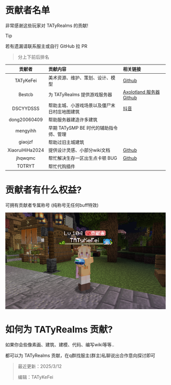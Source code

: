 # 贡献者名单

非常感谢这些玩家对 TATyRealms 的贡献!

> [!TIP]
> 若有遗漏请联系服主或自行 GitHub 拉 PR

> 分上下前后排名

<!--不要太长，否则整理起来会乱-->

| 贡献者                | 贡献内容                                         | 相关链接                                                                              |
| :---:                | :---                                             | :---                                                                                 |
| TATyKeFei            | 美术资源、维护、策划、设计、模型                    | [<span class="icon-github"></span> Github](https://github.com/TATyKeFei)             |
| Bestcb    | 为 TATyRealms 提供游戏服务器   | [Axolotland 服务器](https://www.mcax.cn/) [<span class="icon-github"></span> Github](https://github.com/bestcb2333) |
| DSCYYDSSS            | 帮助主城、小游戏场景以及僵尸末日村庄地图建筑         | [<span class="icon-tiktok"></span>抖音](https://v.douyin.com/irXL9Pnt/)              |
| dong20060409         | 帮助服务器建造许多建筑                             |                                                                                      |
| mengyihh             | 早期 TATySMP BE 时代的辅助指令师、管理             |                                                                                      |
| giaojzf              | 帮助过旧主城建筑                                  |                                                                                      |
| XiaoruiHiHa2024      | 提供设计灵感、小部分wiki文档                       | [<span class="icon-github"></span> Github](https://github.com/Xrui875)               |
| jhqwqmc              | 帮忙解决生存一区出生点卡顿 BUG                     | [<span class="icon-github"></span> Github](https://github.com/jhqwqmc)               |
| TOTRYT               | 帮忙代购插件                                      |                                                                                      |

# 贡献者有什么权益?

可拥有贡献者专属称号 (纯称号无任何buff特效)

![](./contributeTitle.png)

# 如何为 TATyRealms 贡献?

如果你会些像素画、建筑、建模、代码、编写wiki等等..

都可以为 TATyRealms 贡献，在q群找服主(群主)私聊说出合作意向探讨即可

> 最近更新：2025/3/12
>
> 编辑：TATyKeFei